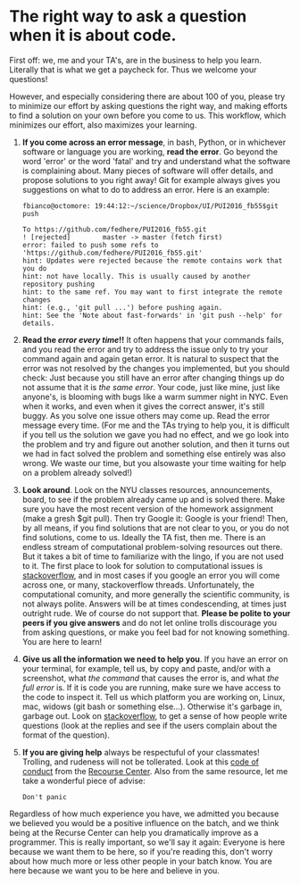 # The right way to ask a question when it is about code. 

First off: we, me and your TA's, are in the business to help you learn. 
Literally that is what we get a paycheck for. 
Thus we welcome your questions! 

However, and especially considering there are about 100 of you, please try to minimize our effort by asking questions the right way, 
and making efforts to find a solution on your own before you come to us. 
This workflow, which minimizes our effort, also maximizes your learning. 

1. __If you come across an error message__, in bash, Python, or in whichever software or language you are working, 
__read the error__. Go beyond the word 'error' or the word 'fatal' and try and understand what the software is complaining about. 
Many pieces of software will offer details, and propose solutions to you right away! 
Git for example always gives you suggestions on what to do to address an error. Here is an example:
    ```
    fbianco@octomore: 19:44:12:~/science/Dropbox/UI/PUI2016_fb55$git push

    To https://github.com/fedhere/PUI2016_fb55.git
    ! [rejected]        master -> master (fetch first)
    error: failed to push some refs to 'https://github.com/fedhere/PUI2016_fb55.git'
    hint: Updates were rejected because the remote contains work that you do
    hint: not have locally. This is usually caused by another repository pushing
    hint: to the same ref. You may want to first integrate the remote changes
    hint: (e.g., 'git pull ...') before pushing again.
    hint: See the 'Note about fast-forwards' in 'git push --help' for details.
    ```

2. __Read the _error every time_!!__ It often happens that your commands fails, and you read the error and try to address the issue
only to try your command again and again getan error. It is natural to suspect that the error was not resolved by the changes you implemented, but you should check: 
Just because you still have an error after changing things up do not assume that it is _the same error_. 
Your code, just like mine, just like anyone's, is blooming with bugs like a warm summer night in NYC. 
Even when it works, and even when it gives the correct answer, it's still buggy. 
As you solve one issue others may come up. Read the error message every time. 
(For me and the TAs trying to help you, it is difficult if you tell us the solution we gave you had no effect, 
and we go look into the problem and try and figure out another solution, 
and then it turns out we had in fact solved the problem and something else entirely was also wrong. We waste our time, 
but you alsowaste your time waiting for help on a problem already solved!)



3. __Look around__. Look on the NYU classes resources, announcements, board, 
to see if the problem already came up and is solved there. Make sure you have the most recent version of the 
homework assignment (make a gresh $git pull). Then try Google it: Google is your friend! 
Then, by all means, if you find solutions that are not clear to you, or you do not find solutions, come to us. 
Ideally the TA fist, then me. There is an endless stream of computational problem-solving resources out there. 
But it takes a bit of time to familiarize with the lingo, if you are not used to it. 
The first place to look for solution to computational issues is [stackoverflow](http://stackoverflow.com/), 
and in most cases if you google an error you will come across one, or many, stackoverflow threads. 
Unfortunately, the computational comunity, and more generally the scientific community, is not always polite. 
Answers will be at times condescending, at times just outright rude. We of course do not support that. 
__Please be polite to your peers if you give answers__ and do not let online trolls discourage you 
from asking questions, or make you feel bad for not knowing something. You are here to learn!


4. __Give us all the information we need to help you__. 
If you have an error on your terminal, for example, tell us, by copy and paste, and/or with a screenshot, 
what _the command_ that causes the error is, and what _the full error_ is. 
If it is code you are running, make sure we have access to the code to inspect it. 
Tell us which platform you are working on, Linux, mac, widows (git bash or something else...). 
Otherwise it's garbage in, garbage out. 
Look on [stackoverflow](http://stackoverflow.com/), to get a sense of how people write questions 
(look at the replies and see if the users complain about the format of the question). 

5. __If you are giving help__ always be respectuful of your classmates! Trolling, and rudeness will not be tollerated. 
Look at this [code of conduct](https://www.recurse.com/manual#sec-environment) from the [Recourse Center](https://www.recurse.com/).
Also from the same resource, let me take a wonderful piece of advise:
    ```
    Don't panic

Regardless of how much experience you have, 
we admitted you because we believed you would be a positive influence on the batch, 
and we think being at the Recurse Center can help you dramatically improve as a programmer. 
This is really important, so we'll say it again: Everyone is here because we want them to be here, 
so if you're reading this, don't worry about how much more or less other people in your batch know. 
You are here because we want you to be here and believe in you.
```
